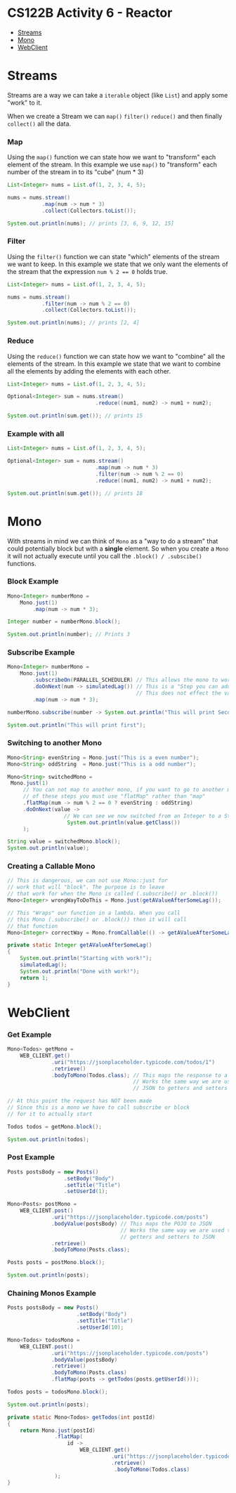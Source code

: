 # CS122B Activity 6 - Reactor

- [Streams](#streams)
- [Mono](#mono)
- [WebClient](#webclient)


# Streams

Streams are a way we can take a `iterable` object (like `List`) and apply some "work" to it. 

When we create a Stream we can `map()` `filter()` `reduce()` and then finally `collect()` all the data.

### Map

Using the `map()` function we can state how we want to "transform" each element of the stream. In this example we use `map()` to "transform" each number of the stream in to its "cube" (num * 3)

```java 
List<Integer> nums = List.of(1, 2, 3, 4, 5);

nums = nums.stream()
           .map(num -> num * 3)
           .collect(Collectors.toList());

System.out.println(nums); // prints [3, 6, 9, 12, 15]
```

### Filter

Using the `filter()` function we can state "which" elements of the stream we want to keep. In this example we state that we only want the elements of the stream that the expression `num % 2 == 0` holds true.

```java 
List<Integer> nums = List.of(1, 2, 3, 4, 5);

nums = nums.stream()
           .filter(num -> num % 2 == 0)
           .collect(Collectors.toList());

System.out.println(nums); // prints [2, 4]
```

### Reduce

Using the `reduce()` function we can state how we want to "combine" all the elements of the stream. In this example we state that we want to combine all the elements by adding the elements with each other.

```java 
List<Integer> nums = List.of(1, 2, 3, 4, 5);

Optional<Integer> sum = nums.stream()
                            .reduce((num1, num2) -> num1 + num2);

System.out.println(sum.get()); // prints 15
```

### Example with all

```java 
List<Integer> nums = List.of(1, 2, 3, 4, 5);

Optional<Integer> sum = nums.stream()
                            .map(num -> num * 3)
                            .filter(num -> num % 2 == 0)
                            .reduce((num1, num2) -> num1 + num2);

System.out.println(sum.get()); // prints 18
```

# Mono

With streams in mind we can think of `Mono` as a "way to do a stream" that could potentially block but with a **single** element. So when you create a `Mono` it will not actually execute until you call the `.block() / .subscibe()` functions.

### Block Example

```java
Mono<Integer> numberMono =
    Mono.just(1)
        .map(num -> num * 3);

Integer number = numberMono.block();

System.out.println(number); // Prints 3
```

### Subscribe Example

```java
Mono<Integer> numberMono =
    Mono.just(1)
        .subscribeOn(PARALLEL_SCHEDULER) // This allows the mono to work on another thread
        .doOnNext(num -> simulatedLag()) // This is a "Step you can add" (Usefull for printing statements) 
                                         // This does not effect the value in the mono
        .map(num -> num * 3);

numberMono.subscribe(number -> System.out.println("This will print Second: " + number));

System.out.println("This will print first");
```

### Switching to another Mono

```java
Mono<String> evenString = Mono.just("This is a even number");
Mono<String> oddString  = Mono.just("This is a odd number");

Mono<String> switchedMono =
 Mono.just(1)
     // You can not map to another mono, if you want to go to another mono in one
     // of these steps you must use "flatMap" rather than "map"
     .flatMap(num -> num % 2 == 0 ? evenString : oddString)
     .doOnNext(value ->
                  // We can see we now switched from an Integer to a String mono
                   System.out.println(value.getClass())
     );

String value = switchedMono.block();
System.out.println(value);
```

### Creating a Callable Mono

```java
// This is dangerous, we can not use Mono::just for
// work that will "block". The purpose is to leave
// that work for when the Mono is called (.subscribe() or .block())
Mono<Integer> wrongWayToDoThis = Mono.just(getAValueAfterSomeLag());

// This "Wraps" our function in a lambda. When you call
// this Mono (.subscribe() or .block()) then it will call
// that function
Mono<Integer> correctWay = Mono.fromCallable(() -> getAValueAfterSomeLag());

private static Integer getAValueAfterSomeLag()
{
    System.out.println("Starting with work!");
    simulatedLag();
    System.out.println("Done with work!");
    return 1;
}
```

# WebClient


### Get Example

```java
Mono<Todos> getMono =
    WEB_CLIENT.get()
              .uri("https://jsonplaceholder.typicode.com/todos/1")
              .retrieve()
              .bodyToMono(Todos.class); // This maps the response to a POJO
                                        // Works the same way we are used to: 
                                        // JSON to getters and setters

// At this point the request has NOT been made
// Since this is a mono we have to call subscribe or block
// for it to actually start

Todos todos = getMono.block();

System.out.println(todos);
```


### Post Example

```java
Posts postsBody = new Posts()
                  .setBody("Body")
                  .setTitle("Title")
                  .setUserId(1);

Mono<Posts> postMono =
    WEB_CLIENT.post()
              .uri("https://jsonplaceholder.typicode.com/posts")
              .bodyValue(postsBody) // This maps the POJO to JSON
                                    // Works the same way we are used to: 
                                    // getters and setters to JSON
              .retrieve()
              .bodyToMono(Posts.class);

Posts posts = postMono.block();

System.out.println(posts);
```

### Chaining Monos Example

```java
Posts postsBody = new Posts()
                      .setBody("Body")
                      .setTitle("Title")
                      .setUserId(10);

Mono<Todos> todosMono =
    WEB_CLIENT.post()
              .uri("https://jsonplaceholder.typicode.com/posts")
              .bodyValue(postsBody)
              .retrieve()
              .bodyToMono(Posts.class)
              .flatMap(posts -> getTodos(posts.getUserId()));

Todos posts = todosMono.block();

System.out.println(posts);

private static Mono<Todos> getTodos(int postId)
{
    return Mono.just(postId)
               .flatMap(
                   id ->
                       WEB_CLIENT.get()
                                 .uri("https://jsonplaceholder.typicode.com/todos/" + id)
                                 .retrieve()
                                  .bodyToMono(Todos.class)
               );
}
```
